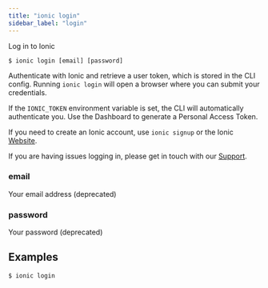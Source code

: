 ```yaml
---
title: "ionic login"
sidebar_label: "login"
---
```





Log in to Ionic

```shell
$ ionic login [email] [password]
```

Authenticate with Ionic and retrieve a user token, which is stored in the CLI config. Running `ionic login` will open a browser where you can submit your credentials.

If the `IONIC_TOKEN` environment variable is set, the CLI will automatically authenticate you. Use the Dashboard to generate a Personal Access Token.

If you need to create an Ionic account, use `ionic signup` or the Ionic [Website](https://ionicframework.com/signup).

If you are having issues logging in, please get in touch with our [Support](https://ion.link/support-request).

### email
Your email address (deprecated)


### password
Your password (deprecated)



## Examples

```shell
$ ionic login 
```
